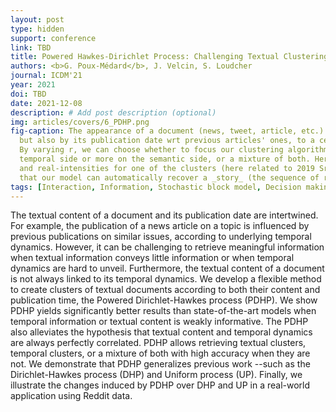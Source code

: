 ```yaml
---
layout: post
type: hidden
support: conference
link: TBD
title: Powered Hawkes-Dirichlet Process: Challenging Textual Clustering using a Flexible Temporal Prior
authors: <b>G. Poux-Médard</b>, J. Velcin, S. Loudcher
journal: ICDM'21
year: 2021
doi: TBD
date: 2021-12-08
description: # Add post description (optional)
img: articles/covers/6_PDHP.png
fig-caption: The appearance of a document (news, tweet, article, etc.) is conditioned by its semantic content, 
  but also by its publication date wrt previous articles' ones, to a certain extent. 
  By varying r, we can choose whether to focus our clustering algorithm more on the 
  temporal side or more on the semantic side, or a mixture of both. Here, we present wordclouds, triggering  kernels  
  and real-intensities for one of the clusters (here related to 2019 Sri Lanka bombings) for various values of r. We say 
  that our model can automatically recover a _story_ (the sequence of related publications and intertwinned their dynamics).
tags: [Interaction, Information, Stochastic block model, Decision making process, Human behavior, Choice mechanisms]
---
```


The textual content of a document and its publication date are intertwined. 
For example, the publication of a news article on a topic is influenced by 
previous publications on similar issues, according to underlying temporal 
dynamics. However, it can be challenging to retrieve meaningful information 
when textual information conveys little information or when temporal dynamics 
are hard to unveil. Furthermore, the textual content of a document is not 
always linked to its temporal dynamics.
We develop a flexible method to create clusters of textual documents 
according to both their content and publication time, the Powered 
Dirichlet-Hawkes process (PDHP). We show PDHP yields significantly 
better results than state-of-the-art models when temporal information 
or textual content is weakly informative. The PDHP also alleviates the 
hypothesis that textual content and temporal dynamics are always perfectly 
correlated. PDHP allows retrieving textual clusters, temporal clusters, 
or a mixture of both with high accuracy when they are not. We demonstrate 
that PDHP generalizes previous work --such as the Dirichlet-Hawkes process 
(DHP) and Uniform process (UP). Finally, we illustrate the changes induced 
by PDHP over DHP and UP in a real-world application using Reddit data.